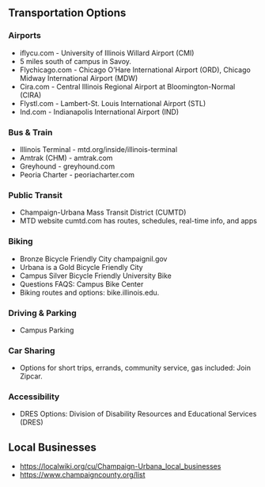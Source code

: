 ## Transportation Options 
### Airports
 - iflycu.com - University of Illinois Willard Airport (CMI)
 - 5 miles south of campus in Savoy. 
 - Flychicago.com - Chicago O’Hare International Airport (ORD), Chicago Midway International Airport (MDW) 
 - Cira.com - Central Illinois Regional Airport at Bloomington-Normal (CIRA) 
 - Flystl.com - Lambert-St. Louis International Airport (STL) 
 - Ind.com - Indianapolis International Airport (IND) 

### Bus & Train
 - Illinois Terminal - mtd.org/inside/illinois-terminal 
 - Amtrak (CHM) - amtrak.com
 - Greyhound - greyhound.com
 - Peoria Charter - peoriacharter.com

### Public Transit
 - Champaign-Urbana Mass Transit District (CUMTD) 
 - MTD website cumtd.com has routes, schedules, real-time info, and apps

### Biking
- Bronze Bicycle Friendly City champaignil.gov
- Urbana is a Gold Bicycle Friendly City
- Campus Silver Bicycle Friendly University Bike 
- Questions FAQS: Campus Bike Center
- Biking routes and options: bike.illinois.edu.
### Driving & Parking
- Campus Parking 
### Car Sharing
- Options for short trips, errands, community service, gas included: Join Zipcar. 
### Accessibility
- DRES Options: Division of Disability Resources and Educational Services (DRES) 

## Local Businesses
- https://localwiki.org/cu/Champaign-Urbana_local_businesses
- https://www.champaigncounty.org/list

